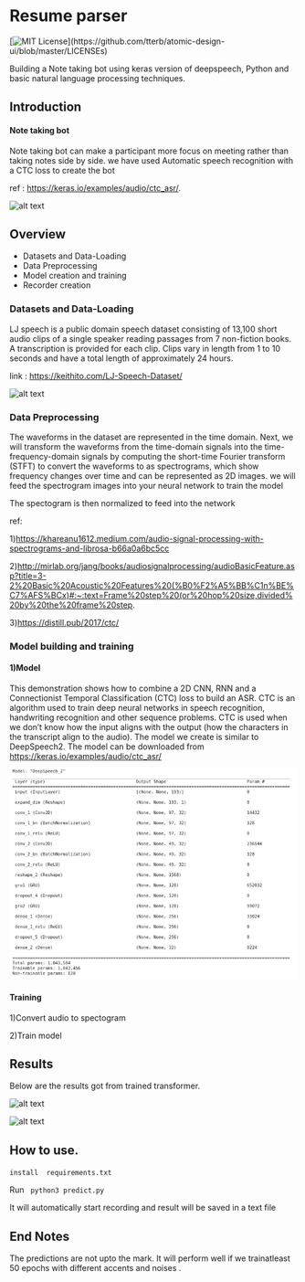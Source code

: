 
# Resume parser
[![MIT License](https://img.shields.io/apm/l/atomic-design-ui.svg?)](https://github.com/tterb/atomic-design-ui/blob/master/LICENSEs)

Building a Note taking bot using keras version of deepspeech, Python and basic natural language processing techniques.

## Introduction 

#### Note taking bot
Note taking bot can make a participant more focus on meeting rather than taking notes side by side.
we have used Automatic speech recognition with a CTC loss to create the bot 

ref : https://keras.io/examples/audio/ctc_asr/. 

![alt text](https://raw.githubusercontent.com/vivekalex61/resume_ner/main/images/)
                
## Overview 
- Datasets and Data-Loading
- Data Preprocessing
- Model creation and training
- Recorder creation

### Datasets and Data-Loading
LJ speech is a  public domain speech dataset consisting of 13,100 short audio clips of a single speaker reading passages from 7 non-fiction books. A transcription is provided for each clip. Clips vary in length from 1 to 10 seconds and have a total length of approximately 24 hours.

link : https://keithito.com/LJ-Speech-Dataset/


![alt text](https://raw.githubusercontent.com/vivekalex61/note_taking_bot/main/images/model.png)



### Data Preprocessing

The waveforms in the dataset are represented in the time domain. Next, we will transform the waveforms from the time-domain signals into the time-frequency-domain signals by computing the short-time Fourier transform (STFT) to convert the waveforms to as spectrograms, which show frequency changes over time and can be represented as 2D images. we will feed the spectrogram images into your neural network to train the model

The spectogram is then normalized to feed into the network

ref:

1)https://khareanu1612.medium.com/audio-signal-processing-with-spectrograms-and-librosa-b66a0a6bc5cc

2)http://mirlab.org/jang/books/audiosignalprocessing/audioBasicFeature.asp?title=3-2%20Basic%20Acoustic%20Features%20(%B0%F2%A5%BB%C1n%BE%C7%AFS%BCx)#:~:text=Frame%20step%20(or%20hop%20size,divided%20by%20the%20frame%20step.

3)https://distill.pub/2017/ctc/


### Model building and training

#### 1)Model
This demonstration shows how to combine a 2D CNN, RNN and a Connectionist Temporal Classification (CTC) loss to build an ASR. CTC is an algorithm used to train deep neural networks in speech recognition, handwriting recognition and other sequence problems. CTC is used when we don’t know how the input aligns with the output (how the characters in the transcript align to the audio). The model we create is similar to DeepSpeech2.
The model can be downloaded from  https://keras.io/examples/audio/ctc_asr/


![alt text](https://raw.githubusercontent.com/vivekalex61/note_taking_bot/main/images/mdel.png)


#### Training

1)Convert audio to spectogram

2)Train model  


## Results

Below are the results  got from trained transformer.


![alt text](https://raw.githubusercontent.com/vivekalex61/note_taking_bot/main/images/pred_1.png)

![alt text](https://raw.githubusercontent.com/vivekalex61/note_taking_bot/main/images/pred_2.png)


## How to use.

`install  requirements.txt`

Run ` python3 predict.py`

It will automatically start recording and result will be saved in a text file

## End Notes

The predictions are not upto the mark.
It will  perform well if we trainatleast 50 epochs with different accents and noises .
